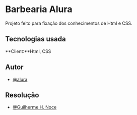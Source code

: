 
# Barbearia Alura

Projeto feito para fixação dos conhecimentos de Html e CSS.


## Tecnologias usada

**Client:**Html, CSS
  
## Autor

- [@alura](https://www.alura.com.br/)

## Resolução
- [@Guilherme H. Noce](https://github.com/hidekimva)

  
